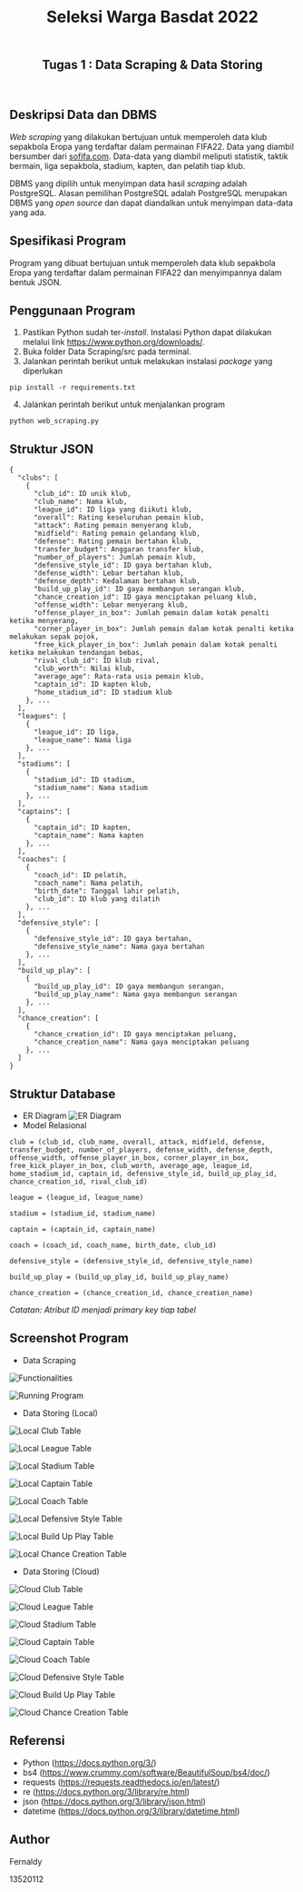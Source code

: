 <h1 align="center">
  <br>
  Seleksi Warga Basdat 2022
  <br>
</h1>

<h2 align="center">
  <br>
  Tugas 1 : Data Scraping & Data Storing
  <br>
</h2>

<br>

## Deskripsi Data dan DBMS
_Web scraping_ yang dilakukan bertujuan untuk memperoleh data klub sepakbola Eropa yang terdaftar dalam permainan FIFA22. Data yang diambil bersumber dari [sofifa.com](https://sofifa.com/). Data-data yang diambil meliputi statistik, taktik bermain, liga sepakbola, stadium, kapten, dan pelatih tiap klub.

DBMS yang dipilih untuk menyimpan data hasil _scraping_ adalah PostgreSQL. Alasan pemilihan PostgreSQL adalah PostgreSQL merupakan DBMS yang _open source_ dan dapat diandalkan untuk menyimpan data-data yang ada.

## Spesifikasi Program
Program yang dibuat bertujuan untuk memperoleh data klub sepakbola Eropa yang terdaftar dalam permainan FIFA22 dan menyimpannya dalam bentuk JSON.

## Penggunaan Program
1. Pastikan Python sudah ter-_install_. Instalasi Python dapat dilakukan melalui link https://www.python.org/downloads/.
2. Buka folder Data Scraping/src pada terminal.
3. Jalankan perintah berikut untuk melakukan instalasi _package_ yang diperlukan
```
pip install -r requirements.txt
```
4. Jalankan perintah berikut untuk menjalankan program
```
python web_scraping.py
```

## Struktur JSON
```
{
  "clubs": [
    {
      "club_id": ID unik klub,
      "club_name": Nama klub,
      "league_id": ID liga yang diikuti klub,
      "overall": Rating keseluruhan pemain klub,
      "attack": Rating pemain menyerang klub,
      "midfield": Rating pemain gelandang klub,
      "defense": Rating pemain bertahan klub,
      "transfer_budget": Anggaran transfer klub,
      "number_of_players": Jumlah pemain klub,
      "defensive_style_id": ID gaya bertahan klub,
      "defense_width": Lebar bertahan klub,
      "defense_depth": Kedalaman bertahan klub,
      "build_up_play_id": ID gaya membangun serangan klub,
      "chance_creation_id": ID gaya menciptakan peluang klub,
      "offense_width": Lebar menyerang klub,
      "offense_player_in_box": Jumlah pemain dalam kotak penalti ketika menyerang,
      "corner_player_in_box": Jumlah pemain dalam kotak penalti ketika melakukan sepak pojok,
      "free_kick_player_in_box": Jumlah pemain dalam kotak penalti ketika melakukan tendangan bebas,
      "rival_club_id": ID klub rival,
      "club_worth": Nilai klub,
      "average_age": Rata-rata usia pemain klub,
      "captain_id": ID kapten klub,
      "home_stadium_id": ID stadium klub
    }, ...
  ],
  "leagues": [
    {
      "league_id": ID liga,
      "league_name": Nama liga
    }, ...
  ],
  "stadiums": [
    {
      "stadium_id": ID stadium,
      "stadium_name": Nama stadium
    }, ...
  ],
  "captains": [
    {
      "captain_id": ID kapten,
      "captain_name": Nama kapten
    }, ...
  ],
  "coaches": [
    {
      "coach_id": ID pelatih,
      "coach_name": Nama pelatih,
      "birth_date": Tanggal lahir pelatih,
      "club_id": ID klub yang dilatih
    }, ...
  ],
  "defensive_style": [
    {
      "defensive_style_id": ID gaya bertahan,
      "defensive_style_name": Nama gaya bertahan
    }, ...
  ],
  "build_up_play": [
    {
      "build_up_play_id": ID gaya membangun serangan,
      "build_up_play_name": Nama gaya membangun serangan
    }, ...
  ],
  "chance_creation": [
    {
      "chance_creation_id": ID gaya menciptakan peluang,
      "chance_creation_name": Nama gaya menciptakan peluang
    }, ...
  ]
}
```

## Struktur Database
- ER Diagram
![ER Diagram](Data%20Storing/design/ER%20Diagram.png)
- Model Relasional
```
club = (club_id, club_name, overall, attack, midfield, defense, transfer_budget, number_of_players, defense_width, defense_depth, offense_width, offense_player_in_box, corner_player_in_box, free_kick_player_in_box, club_worth, average_age, league_id, home_stadium_id, captain_id, defensive_style_id, build_up_play_id, chance_creation_id, rival_club_id)

league = (league_id, league_name)

stadium = (stadium_id, stadium_name)

captain = (captain_id, captain_name)

coach = (coach_id, coach_name, birth_date, club_id)

defensive_style = (defensive_style_id, defensive_style_name)

build_up_play = (build_up_play_id, build_up_play_name)

chance_creation = (chance_creation_id, chance_creation_name)
```
_Catatan: Atribut ID menjadi primary key tiap tabel_

## Screenshot Program
- Data Scraping

![Functionalities](Data%20Scraping/screenshot/Functionalities.png)

![Running Program](Data%20Scraping/screenshot/Running%20program.png)

- Data Storing (Local)

![Local Club Table](Data%20Storing/screenshot/local%20club%20table.png)

![Local League Table](Data%20Storing/screenshot/local%20league%20table.png)

![Local Stadium Table](Data%20Storing/screenshot/local%20stadium%20table.png)

![Local Captain Table](Data%20Storing/screenshot/local%20captain%20table.png)

![Local Coach Table](Data%20Storing/screenshot/local%20coach%20table.png)

![Local Defensive Style Table](Data%20Storing/screenshot/local%20defensive_style%20table.png)

![Local Build Up Play Table](Data%20Storing/screenshot/local%20build_up_play%20table.png)

![Local Chance Creation Table](Data%20Storing/screenshot/local%20chance_creation%20table.png)

- Data Storing (Cloud)

![Cloud Club Table](Data%20Storing/screenshot/cloud%20club%20table.png)

![Cloud League Table](Data%20Storing/screenshot/cloud%20league%20table.png)

![Cloud Stadium Table](Data%20Storing/screenshot/cloud%20stadium%20table.png)

![Cloud Captain Table](Data%20Storing/screenshot/cloud%20captain%20table.png)

![Cloud Coach Table](Data%20Storing/screenshot/cloud%20coach%20table.png)

![Cloud Defensive Style Table](Data%20Storing/screenshot/cloud%20defensive_style%20table.png)

![Cloud Build Up Play Table](Data%20Storing/screenshot/cloud%20build_up_play%20table.png)

![Cloud Chance Creation Table](Data%20Storing/screenshot/cloud%20chance_creation%20table.png)

## Referensi
- Python (https://docs.python.org/3/)
- bs4 (https://www.crummy.com/software/BeautifulSoup/bs4/doc/)
- requests (https://requests.readthedocs.io/en/latest/)
- re (https://docs.python.org/3/library/re.html)
- json (https://docs.python.org/3/library/json.html)
- datetime (https://docs.python.org/3/library/datetime.html)

## Author
Fernaldy

13520112
